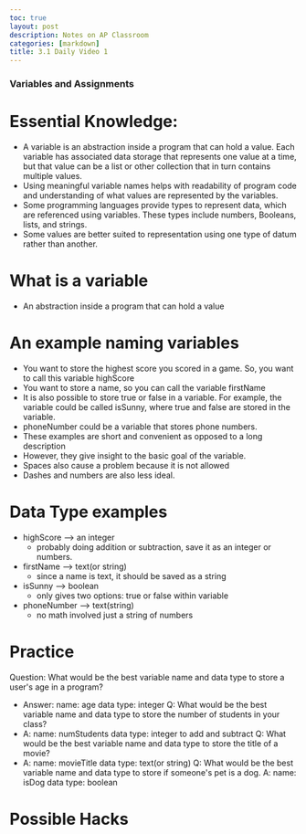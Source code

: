 ```yaml
---
toc: true
layout: post
description: Notes on AP Classroom
categories: [markdown]
title: 3.1 Daily Video 1
---
```


### Variables and Assignments

# Essential Knowledge:
- A variable is an abstraction inside a program that can hold a value. Each variable has associated data storage that represents one value at a time, but that value can be a list or other collection that in turn contains multiple values.
- Using meaningful variable names helps with readability of program code and understanding of what values are represented by the variables.
- Some programming languages provide types to represent data, which are referenced using variables. These types include numbers, Booleans, lists, and strings.
- Some values are better suited to representation using one type of datum rather than another.

# What is a variable
- An abstraction inside a program that can hold a value

# An example naming variables
- You want to store the highest score you scored in a game. So, you want to call this variable highScore
- You want to store a name, so you can call the variable firstName
- It is also possible to store true or false in a variable. For example, the variable could be called isSunny, where true and false are stored in the variable.
- phoneNumber could be a variable that stores phone numbers.
- These examples are short and convenient as opposed to a long description
- However, they give insight to the basic goal of the variable.
- Spaces also cause a problem because it is not allowed
- Dashes and numbers are also less ideal.

# Data Type examples
- highScore --> an integer
    - probably doing addition or subtraction, save it as an integer or numbers.
- firstName --> text(or string)
    - since a name is text, it should be saved as a string
- isSunny --> boolean
    - only gives two options: true or false within variable
- phoneNumber --> text(string)
    - no math involved just a string of numbers

# Practice
Question: What would be the best variable name and data type to store a user's age in a program?
- Answer: name: age       data type: integer
Q: What would be the best variable name and data type to store the number of students in your class?
- A: name: numStudents        data type: integer to add and subtract
Q: What would be the best variable name and data type to store the title of a movie?
- A: name: movieTitle      data type: text(or string)
Q: What would be the best variable name and data type to store if someone's pet is a dog.
A: name: isDog      data type: boolean



# Possible Hacks
